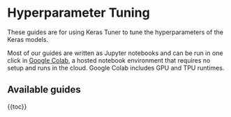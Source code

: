 # Hyperparameter Tuning

These guides are for using Keras Tuner to tune the hyperparameters of the Keras models.

Most of our guides are written as Jupyter notebooks and can be run in one click in [Google Colab](https://colab.research.google.com/notebooks/welcome.ipynb),
a hosted notebook environment that requires no setup and runs in the cloud. Google Colab includes GPU and TPU runtimes.


## Available guides


{{toc}}
